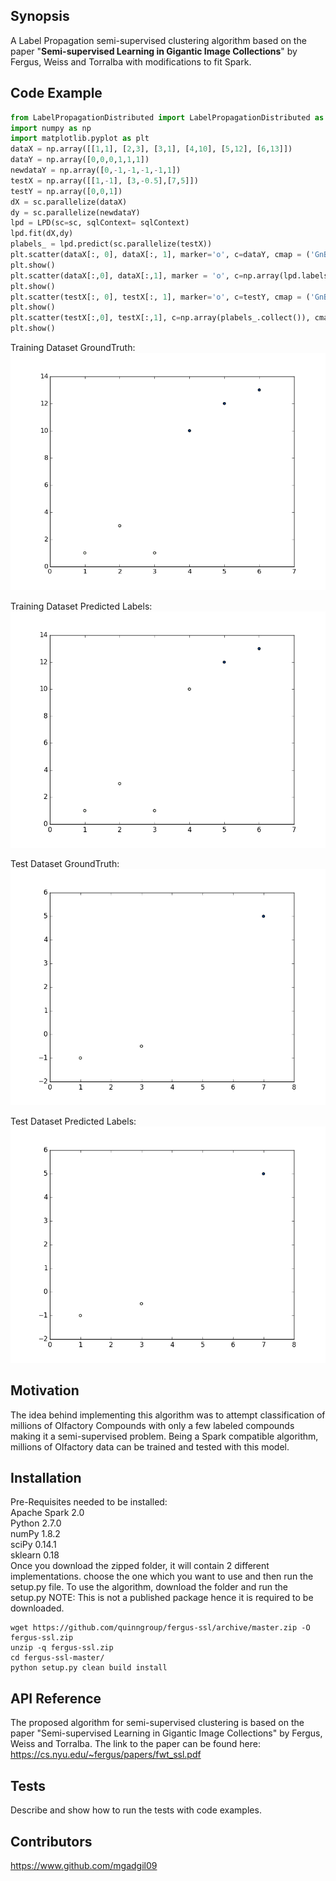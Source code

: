 ## Synopsis

A Label Propagation semi-supervised clustering algorithm based on the paper "**Semi-supervised Learning in Gigantic Image Collections**" by Fergus, Weiss and Torralba with modifications to fit Spark.  

## Code Example

```python
from LabelPropagationDistributed import LabelPropagationDistributed as LPD  
import numpy as np  
import matplotlib.pyplot as plt  
dataX = np.array([[1,1], [2,3], [3,1], [4,10], [5,12], [6,13]])  
dataY = np.array([0,0,0,1,1,1])  
newdataY = np.array([0,-1,-1,-1,-1,1])  
testX = np.array([[1,-1], [3,-0.5],[7,5]])  
testY = np.array([0,0,1])  
dX = sc.parallelize(dataX)  
dy = sc.parallelize(newdataY)  
lpd = LPD(sc=sc, sqlContext= sqlContext)
lpd.fit(dX,dy)  
plabels_ = lpd.predict(sc.parallelize(testX))  
plt.scatter(dataX[:, 0], dataX[:, 1], marker='o', c=dataY, cmap = ('GnBu'))  
plt.show()  
plt.scatter(dataX[:,0], dataX[:,1], marker = 'o', c=np.array(lpd.labels_.collect()), cmap = (('GnBu')))  
plt.show()  
plt.scatter(testX[:, 0], testX[:, 1], marker='o', c=testY, cmap = ('GnBu'))  
plt.show()  
plt.scatter(testX[:,0], testX[:,1], c=np.array(plabels_.collect()), cmap = (('GnBu')))  
plt.show()

```
Training Dataset GroundTruth:  
![alt tag](https://github.com/quinngroup/fergus-ssl/blob/master/LabelPropagationDistributed/Images/trainGT.png)  

Training Dataset Predicted Labels:  
![alt tag](https://github.com/quinngroup/fergus-ssl/blob/master/LabelPropagationDistributed/Images/trainPredicted.png)  

Test Dataset GroundTruth:  
![alt tag](https://github.com/quinngroup/fergus-ssl/blob/master/LabelPropagationDistributed/Images/testGT.png)  

Test Dataset Predicted Labels:  
![alt tag](https://github.com/quinngroup/fergus-ssl/blob/master/LabelPropagationDistributed/Images/testPredicted.png)  
## Motivation

The idea behind implementing this algorithm was to attempt classification of millions of Olfactory Compounds with only a few labeled compounds making it a semi-supervised problem.
Being a Spark compatible algorithm, millions of Olfactory data can be trained and tested with this model.  

## Installation

Pre-Requisites needed to be installed:  
Apache Spark 2.0  
Python 2.7.0  
numPy 1.8.2  
sciPy 0.14.1  
sklearn 0.18  
Once you download the zipped folder, it will contain 2 different implementations. choose the one which you want
to use and then run the setup.py file.
To use the algorithm, download the folder and run the setup.py
NOTE: This is not a published package hence it is required to be downloaded.
```
wget https://github.com/quinngroup/fergus-ssl/archive/master.zip -O fergus-ssl.zip
unzip -q fergus-ssl.zip
cd fergus-ssl-master/
python setup.py clean build install

```

## API Reference

The proposed algorithm for semi-supervised clustering is based on the paper "Semi-supervised Learning in Gigantic Image Collections" by Fergus, Weiss and Torralba.
The link to the paper can be found here: https://cs.nyu.edu/~fergus/papers/fwt_ssl.pdf  

## Tests

Describe and show how to run the tests with code examples.  

## Contributors

https://www.github.com/mgadgil09  
